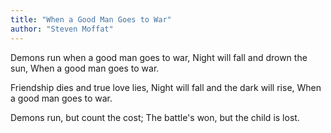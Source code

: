```yaml
---
title: "When a Good Man Goes to War"
author: "Steven Moffat"
---
```


Demons run when a good man goes to war,
Night will fall and drown the sun,
When a good man goes to war.


Friendship dies and true love lies,
Night will fall and the dark will rise,
When a good man goes to war.


Demons run, but count the cost;
The battle's won, but the child is lost.
